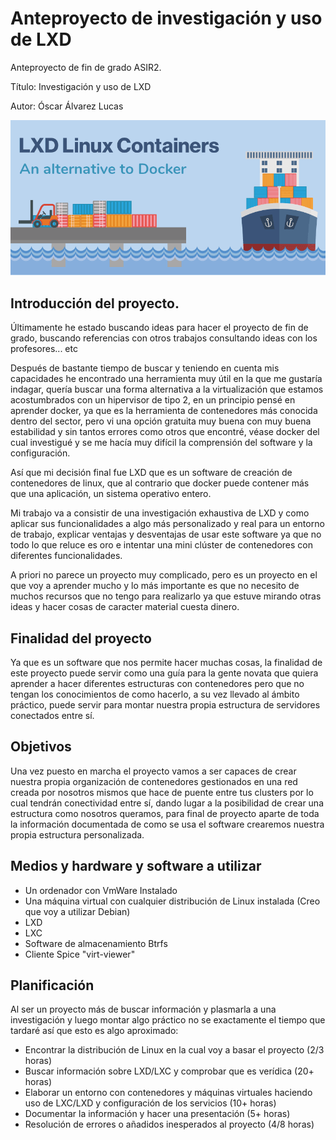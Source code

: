 # Anteproyecto de investigación y uso de LXD
Anteproyecto de fin de grado ASIR2.

Título: Investigación y uso de LXD

Autor: Óscar Álvarez Lucas

![lxd foto bonita](./1_qGK-9MKkYMEEQI6JWmULaA.png)







## Introducción del proyecto.

Últimamente he estado buscando ideas para hacer el proyecto de fin de grado, buscando referencias con otros trabajos consultando ideas con los profesores... etc

Después de bastante tiempo de buscar y teniendo en cuenta mis capacidades he encontrado una herramienta muy útil en la que me gustaría indagar, quería buscar una forma alternativa a la virtualización que estamos acostumbrados con un hipervisor de tipo 2, en un principio pensé en aprender docker, ya que es la herramienta de contenedores más conocida dentro del sector, pero vi una opción gratuita muy buena con muy buena estabilidad y sin tantos errores como otros que encontré, véase docker del cual investigué y se me hacía muy difícil la comprensión del software y la configuración.

Así que mi decisión final fue LXD que es un software de creación de contenedores de linux, que al contrario que docker puede contener más que una aplicación, un sistema operativo entero.

Mi trabajo va a consistir de una investigación exhaustiva de LXD y como aplicar sus funcionalidades a algo más personalizado y real para un entorno de trabajo, explicar ventajas y desventajas de usar este software ya que no todo lo que reluce es oro e intentar una mini clúster de contenedores con diferentes funcionalidades.

A priori no parece un proyecto muy complicado, pero es un proyecto en el que voy a aprender mucho y lo más importante es que no necesito de muchos recursos que no tengo para realizarlo ya que estuve mirando otras ideas y hacer cosas de caracter material cuesta dinero. 

## Finalidad del proyecto

Ya que es un software que nos permite hacer muchas cosas, la finalidad de este proyecto puede servir como una guía para la gente novata que quiera aprender a hacer diferentes estructuras con contenedores pero que no tengan los conocimientos de como hacerlo, a su vez llevado al ámbito práctico, puede servir para montar nuestra propia estructura de servidores conectados entre sí.

## Objetivos

Una vez puesto en marcha el proyecto vamos a ser capaces de crear nuestra propia organización de contenedores gestionados en una red creada por nosotros mismos que hace de puente entre tus clusters por lo cual tendrán conectividad entre sí, dando lugar a la posibilidad de crear una estructura como nosotros queramos, para final de proyecto aparte de toda la información documentada de como se usa el software crearemos nuestra propia estructura personalizada.

## Medios y hardware y software a utilizar

- Un ordenador con VmWare Instalado
- Una máquina virtual con cualquier distribución de Linux instalada (Creo que voy a utilizar Debian)
- LXD
- LXC
- Software de almacenamiento Btrfs
- Cliente Spice "virt-viewer"

## Planificación
Al ser un proyecto más de buscar información y plasmarla a una investigación y luego montar algo práctico no se exactamente el tiempo que tardaré así que esto es algo aproximado:

- Encontrar la distribución de Linux en la cual voy a basar el proyecto (2/3 horas)
- Buscar información sobre LXD/LXC y comprobar que es verídica (20+ horas)
- Elaborar un entorno con contenedores y máquinas virtuales haciendo uso de LXC/LXD y configuración de los servicios (10+ horas)
- Documentar la información y hacer una presentación (5+ horas)
- Resolución de errores o añadidos inesperados al proyecto (4/8 horas)
